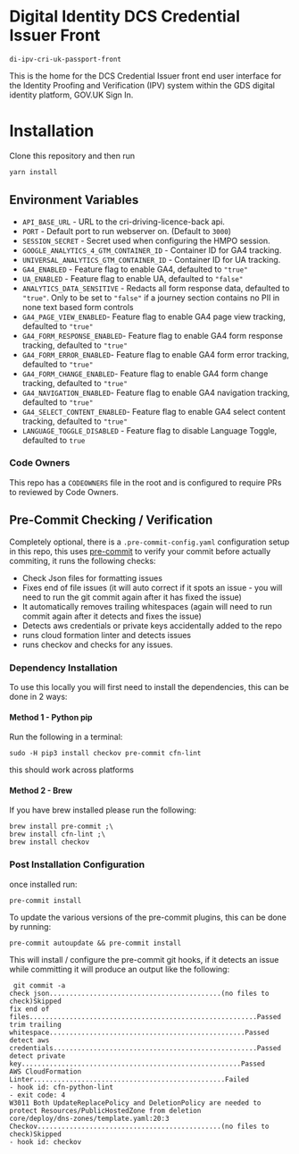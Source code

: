 # Digital Identity DCS Credential Issuer Front

`di-ipv-cri-uk-passport-front`

This is the home for the DCS Credential Issuer front end user interface for the Identity Proofing and Verification (IPV) system within the GDS digital identity platform, GOV.UK Sign In.

# Installation

Clone this repository and then run

```bash
yarn install
```

## Environment Variables

- `API_BASE_URL` - URL to the cri-driving-licence-back api.
- `PORT` - Default port to run webserver on. (Default to `3000`)
- `SESSION_SECRET` - Secret used when configuring the HMPO session.
- `GOOGLE_ANALYTICS_4_GTM_CONTAINER_ID` - Container ID for GA4 tracking.
- `UNIVERSAL_ANALYTICS_GTM_CONTAINER_ID` - Container ID for UA tracking.
- `GA4_ENABLED` - Feature flag to enable GA4, defaulted to `"true"`
- `UA_ENABLED` - Feature flag to enable UA, defaulted to `"false"`
- `ANALYTICS_DATA_SENSITIVE` - Redacts all form response data, defaulted to `"true"`. Only to be set to `"false"` if a journey section contains no PII in none text based form controls
- `GA4_PAGE_VIEW_ENABLED`- Feature flag to enable GA4 page view tracking, defaulted to `"true"`
- `GA4_FORM_RESPONSE_ENABLED`- Feature flag to enable GA4 form response tracking, defaulted to `"true"`
- `GA4_FORM_ERROR_ENABLED`- Feature flag to enable GA4 form error tracking, defaulted to `"true"`
- `GA4_FORM_CHANGE_ENABLED`- Feature flag to enable GA4 form change tracking, defaulted to `"true"`
- `GA4_NAVIGATION_ENABLED`- Feature flag to enable GA4 navigation tracking, defaulted to `"true"`
- `GA4_SELECT_CONTENT_ENABLED`- Feature flag to enable GA4 select content tracking, defaulted to `"true"`
- `LANGUAGE_TOGGLE_DISABLED` - Feature flag to disable Language Toggle, defaulted to `true`

### Code Owners

This repo has a `CODEOWNERS` file in the root and is configured to require PRs to reviewed by Code Owners.

## Pre-Commit Checking / Verification

Completely optional, there is a `.pre-commit-config.yaml` configuration setup in this repo, this uses [pre-commit](https://pre-commit.com/) to verify your commit before actually commiting, it runs the following checks:

- Check Json files for formatting issues
- Fixes end of file issues (it will auto correct if it spots an issue - you will need to run the git commit again after it has fixed the issue)
- It automatically removes trailing whitespaces (again will need to run commit again after it detects and fixes the issue)
- Detects aws credentials or private keys accidentally added to the repo
- runs cloud formation linter and detects issues
- runs checkov and checks for any issues.

### Dependency Installation

To use this locally you will first need to install the dependencies, this can be done in 2 ways:

#### Method 1 - Python pip

Run the following in a terminal:

```
sudo -H pip3 install checkov pre-commit cfn-lint
```

this should work across platforms

#### Method 2 - Brew

If you have brew installed please run the following:

```
brew install pre-commit ;\
brew install cfn-lint ;\
brew install checkov
```

### Post Installation Configuration

once installed run:

```
pre-commit install
```

To update the various versions of the pre-commit plugins, this can be done by running:

```
pre-commit autoupdate && pre-commit install
```

This will install / configure the pre-commit git hooks, if it detects an issue while committing it will produce an output like the following:

```
 git commit -a
check json...........................................(no files to check)Skipped
fix end of files.........................................................Passed
trim trailing whitespace.................................................Passed
detect aws credentials...................................................Passed
detect private key.......................................................Passed
AWS CloudFormation Linter................................................Failed
- hook id: cfn-python-lint
- exit code: 4
W3011 Both UpdateReplacePolicy and DeletionPolicy are needed to protect Resources/PublicHostedZone from deletion
core/deploy/dns-zones/template.yaml:20:3
Checkov..............................................(no files to check)Skipped
- hook id: checkov
```
